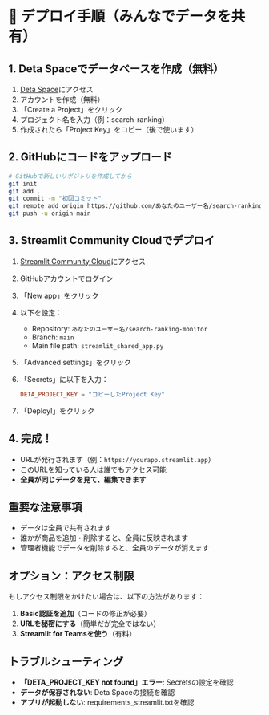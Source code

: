 # 🚀 デプロイ手順（みんなでデータを共有）

## 1. Deta Spaceでデータベースを作成（無料）

1. [Deta Space](https://deta.space)にアクセス
2. アカウントを作成（無料）
3. 「Create a Project」をクリック
4. プロジェクト名を入力（例：search-ranking）
5. 作成されたら「Project Key」をコピー（後で使います）

## 2. GitHubにコードをアップロード

```bash
# GitHubで新しいリポジトリを作成してから
git init
git add .
git commit -m "初回コミット"
git remote add origin https://github.com/あなたのユーザー名/search-ranking-monitor.git
git push -u origin main
```

## 3. Streamlit Community Cloudでデプロイ

1. [Streamlit Community Cloud](https://share.streamlit.io)にアクセス
2. GitHubアカウントでログイン
3. 「New app」をクリック
4. 以下を設定：
   - Repository: `あなたのユーザー名/search-ranking-monitor`
   - Branch: `main`
   - Main file path: `streamlit_shared_app.py`

5. 「Advanced settings」をクリック
6. 「Secrets」に以下を入力：
   ```toml
   DETA_PROJECT_KEY = "コピーしたProject Key"
   ```

7. 「Deploy!」をクリック

## 4. 完成！

- URLが発行されます（例：`https://yourapp.streamlit.app`）
- このURLを知っている人は誰でもアクセス可能
- **全員が同じデータを見て、編集できます**

## 重要な注意事項

- データは全員で共有されます
- 誰かが商品を追加・削除すると、全員に反映されます
- 管理者機能でデータを削除すると、全員のデータが消えます

## オプション：アクセス制限

もしアクセス制限をかけたい場合は、以下の方法があります：

1. **Basic認証を追加**（コードの修正が必要）
2. **URLを秘密にする**（簡単だが完全ではない）
3. **Streamlit for Teamsを使う**（有料）

## トラブルシューティング

- **「DETA_PROJECT_KEY not found」エラー**: Secretsの設定を確認
- **データが保存されない**: Deta Spaceの接続を確認
- **アプリが起動しない**: requirements_streamlit.txtを確認